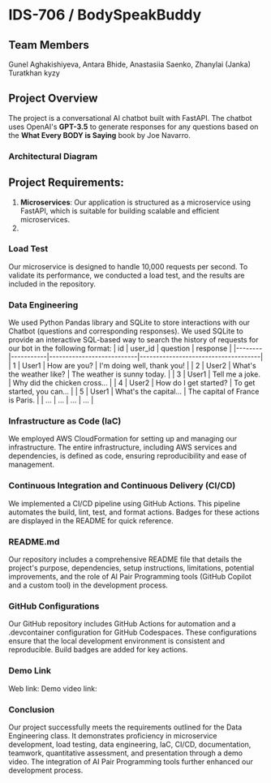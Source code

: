 # IDS-706 / BodySpeakBuddy

## Team Members
Gunel Aghakishiyeva, Antara Bhide, Anastasiia Saenko, Zhanylai (Janka) Turatkhan kyzy

## Project Overview
The project is a conversational AI chatbot built with FastAPI. The chatbot uses OpenAI's **GPT-3.5** to generate responses for any questions based on  the **What Every BODY is Saying** book by Joe Navarro. 

### Architectural Diagram



## Project Requirements:
 
1. **Microservices**: Our application is structured as a microservice using FastAPI, which is suitable for building scalable and efficient microservices.
2. 

### Load Test

Our microservice is designed to handle 10,000 requests per second. To validate its performance, we conducted a load test, and the results are included in the repository.

### Data Engineering

We used Python Pandas library and SQLite to store interactions with our Chatbot (questions and corresponding responses). We used SQLite to provide an interactive SQL-based way to search the history of requests for our bot in the following format: 
|   id   |  user_id  |          question          |               response              |
|--------|-----------|---------------------------|-------------------------------------|
|   1    |   User1   |   How are you?             |   I'm doing well, thank you!       |
|   2    |   User2   |   What's the weather like? |   The weather is sunny today.      |
|   3    |   User1   |   Tell me a joke.          |   Why did the chicken cross...    |
|   4    |   User2   |   How do I get started?    |   To get started, you can...      |
|   5    |   User1   |   What's the capital...    |   The capital of France is Paris. |
|   ...  |   ...     |   ...                     |   ...                               |

### Infrastructure as Code (IaC)

We employed AWS CloudFormation for setting up and managing our infrastructure. The entire infrastructure, including AWS services and dependencies, is defined as code, ensuring reproducibility and ease of management.

### Continuous Integration and Continuous Delivery (CI/CD)

We implemented a CI/CD pipeline using GitHub Actions. This pipeline automates the build, lint, test, and format actions. Badges for these actions are displayed in the README for quick reference.

### README.md

Our repository includes a comprehensive README file that details the project's purpose, dependencies, setup instructions, limitations, potential improvements, and the role of AI Pair Programming tools (GitHub Copilot and a custom tool) in the development process.


### GitHub Configurations

Our GitHub repository includes GitHub Actions for automation and a .devcontainer configuration for GitHub Codespaces. These configurations ensure that the local development environment is consistent and reproducible. Build badges are added for key actions.

### Demo Link
Web link: 
Demo video link: 

### Conclusion

Our project successfully meets the requirements outlined for the Data Engineering class. It demonstrates proficiency in microservice development, load testing, data engineering, IaC, CI/CD, documentation, teamwork, quantitative assessment, and presentation through a demo video. The integration of AI Pair Programming tools further enhanced our development process.






